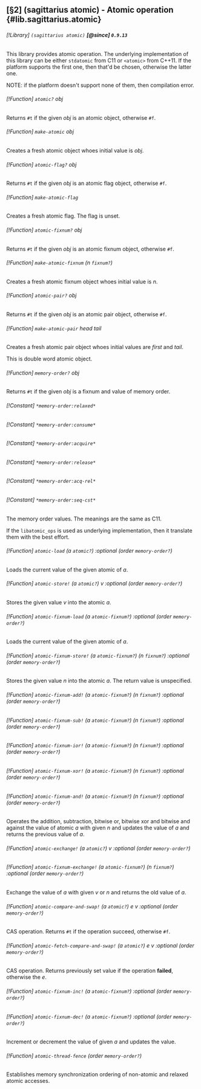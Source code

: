 [§2] (sagittarius atomic) - Atomic operation {#lib.sagittarius.atomic}
-------------

###### [!Library] `(sagittarius atomic)` **[@since] `0.9.13`**

This library provides atomic operation. The underlying implementation
of this library can be either `stdatomic` from C11 or `<atomic>` from C++11.
If the platform supports the first one, then that'd be chosen, otherwise
the latter one.

NOTE: if the platform doesn't support none of them, then compilation error.

###### [!Function] `atomic?` _obj_

Returns `#t` if the given _obj_ is an atomic object, otherwise `#f`.

###### [!Function] `make-atomic` _obj_

Creates a fresh atomic object whoes initial value is _obj_.

###### [!Function] `atomic-flag?` _obj_

Returns `#t` if the given _obj_ is an atomic flag object, otherwise `#f`.

###### [!Function] `make-atomic-flag`

Creates a fresh atomic flag. The flag is unset.

###### [!Function] `atomic-fixnum?` _obj_

Returns `#t` if the given _obj_ is an atomic fixnum object, otherwise `#f`.

###### [!Function] `make-atomic-fixnum` (_n_ `fixnum?`)

Creates a fresh atomic fixnum object whoes initial value is _n_.

###### [!Function] `atomic-pair?` _obj_

Returns `#t` if the given _obj_ is an atomic pair object, otherwise `#f`.

###### [!Function] `make-atomic-pair` _head_ _tail_

Creates a fresh atomic pair object whoes initial values are _first_ and _tail_.

This is double word atomic object.

###### [!Function] `memory-order?` _obj_

Returns `#t` if the given _obj_ is a fixnum and value of memory order.

###### [!Constant] `*memory-order:relaxed*`
###### [!Constant] `*memory-order:consume*`
###### [!Constant] `*memory-order:acquire*`
###### [!Constant] `*memory-order:release*`
###### [!Constant] `*memory-order:acq-rel*`
###### [!Constant] `*memory-order:seq-cst*`

The memory order values. The meanings are the same as C11.

If the `libatomic_ops` is used as underlying implementation, then it
translate them with the best effort.

###### [!Function] `atomic-load` (_a_ `atomic?`) :optional (_order_ `memory-order?`)

Loads the current value of the given atomic of _a_.

###### [!Function] `atomic-store!` (_a_ `atomic?`) _v_ :optional (_order_ `memory-order?`)

Stores the given value _v_ into the atomic _a_.

###### [!Function] `atomic-fixnum-load` (_a_ `atomic-fixnum?`) :optional (_order_ `memory-order?`)

Loads the current value of the given atomic of _a_.

###### [!Function] `atomic-fixnum-store!` (_a_ `atomic-fixnum?`) (_n_ `fixnum?`) :optional (_order_ `memory-order?`)

Stores the given value _n_ into the atomic _a_.
The return value is unspecified.

###### [!Function] `atomic-fixnum-add!` (_a_ `atomic-fixnum?`) (_n_ `fixnum?`) :optional (_order_ `memory-order?`)
###### [!Function] `atomic-fixnum-sub!` (_a_ `atomic-fixnum?`) (_n_ `fixnum?`) :optional (_order_ `memory-order?`)
###### [!Function] `atomic-fixnum-ior!` (_a_ `atomic-fixnum?`) (_n_ `fixnum?`) :optional (_order_ `memory-order?`)
###### [!Function] `atomic-fixnum-xor!` (_a_ `atomic-fixnum?`) (_n_ `fixnum?`) :optional (_order_ `memory-order?`)
###### [!Function] `atomic-fixnum-and!` (_a_ `atomic-fixnum?`) (_n_ `fixnum?`) :optional (_order_ `memory-order?`)

Operates the addition, subtraction, bitwise or, bitwise xor and bitwise and
against the value of atomic _a_ with given _n_ and updates the value of _a_
and returns the previous value of _a_.

###### [!Function] `atomic-exchange!` (_a_ `atomic?`) _v_ :optional (_order_ `memory-order?`)
###### [!Function] `atomic-fixnum-exchange!` (_a_ `atomic-fixnum?`) (_n_ `fixnum?`) :optional (_order_ `memory-order?`)

Exchange the value of _a_ with given _v_ or _n_ and returns the old value
of _a_.

###### [!Function] `atomic-compare-and-swap!` (_a_ `atomic?`) _e_ _v_ :optional (_order_ `memory-order?`)

CAS operation. Returns `#t` if the operation succeed, otherwise `#f`.

###### [!Function] `atomic-fetch-compare-and-swap!` (_a_ `atomic?`) _e_ _v_ :optional (_order_ `memory-order?`)

CAS operation. Returns previously set value if the operation **failed**,
otherwise the _e_.

###### [!Function] `atomic-fixnum-inc!` (_a_ `atomic-fixnum?`) :optional (_order_ `memory-order?`)
###### [!Function] `atomic-fixnum-dec!` (_a_ `atomic-fixnum?`) :optional (_order_ `memory-order?`)

Increment or decrement the value of given _a_ and updates the value.


###### [!Function] `atomic-thread-fence` (_order_ `memory-order?`)

Establishes memory synchronization ordering of non-atomic and relaxed
atomic accesses.
